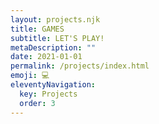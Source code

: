 ```yaml
---
layout: projects.njk
title: GAMES
subtitle: LET'S PLAY!
metaDescription: ""
date: 2021-01-01
permalink: /projects/index.html
emoji: 💻
eleventyNavigation:
  key: Projects
  order: 3
---
```

